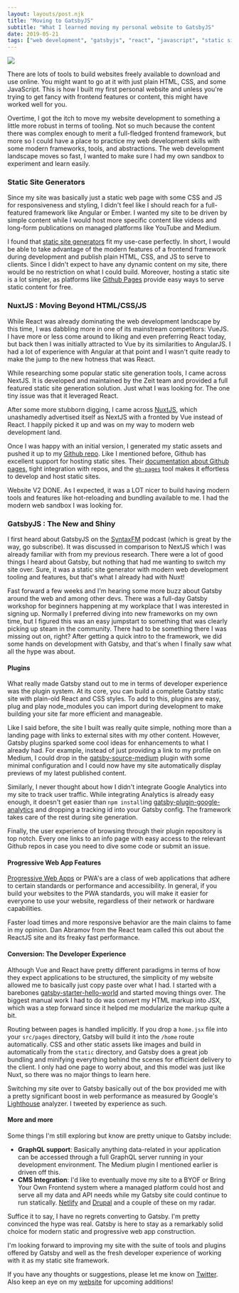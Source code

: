 ```yaml
---
layout: layouts/post.njk
title: "Moving to GatsbyJS"
subtitle: "What I learned moving my personal website to GatsbyJS"
date: 2019-05-21
tags: ["web development", "gatsbyjs", "react", "javascript", "static sites"]
---
```


![](https://cdn-images-1.medium.com/max/800/1*7eVuVKQFGc0-DBr0VqRXEw.png)

There are lots of tools to build websites freely available to download and use online. You might want to go at it with just plain HTML, CSS, and some JavaScript. This is how I built my first personal website and unless you're trying to get fancy with frontend features or content, this might have worked well for you.

Overtime, I got the itch to move my website development to something a little more robust in terms of tooling. Not so much because the content there was complex enough to merit a full-fledged frontend framework, but more so I could have a place to practice my web development skills with some modern frameworks, tools, and abstractions. The web development landscape moves so fast, I wanted to make sure I had my own sandbox to experiment and learn easily.

### Static Site Generators

Since my site was basically just a static web page with some CSS and JS for responsiveness and styling, I didn't feel like I should reach for a full-featured framework like Angular or Ember. I wanted my site to be driven by simple content while I would host more specific content like videos and long-form publications on managed platforms like YouTube and Medium.

I found that [static site generators](https://www.staticgen.com/) fit my use-case perfectly. In short, I would be able to take advantage of the modern features of a frontend framework during development and publish plain HTML, CSS, and JS to serve to clients. Since I didn't expect to have any dynamic content on my site, there would be no restriction on what I could build. Moreover, hosting a static site is a lot simpler, as platforms like [Github Pages](https://pages.github.com/) provide easy ways to serve static content for free.

### NuxtJS : Moving Beyond HTML/CSS/JS

While React was already dominating the web development landscape by this time, I was dabbling more in one of its mainstream competitors: VueJS. I have more or less come around to liking and even preferring React today, but back then I was initially attracted to Vue by its similarities to AngularJS. I had a lot of experience with Angular at that point and I wasn't quite ready to make the jump to the new hotness that was React.

While researching some popular static site generation tools, I came across NextJS. It is developed and maintained by the Zeit team and provided a full featured static site generation solution. Just what I was looking for. The one tiny issue was that it leveraged React.

After some more stubborn digging, I came across [NuxtJS](https://nuxtjs.org/), which unashamedly advertised itself as NextJS with a fronted by Vue instead of React. I happily picked it up and was on my way to modern web development land.

Once I was happy with an initial version, I generated my static assets and pushed it up to my [Github repo](https://github.com/Nirespire/nirespire.github.io). Like I mentioned before, Github has excellent support for hosting static sites. Their [documentation about Github pages](https://help.github.com/en/articles/configuring-a-publishing-source-for-github-pages), tight integration with repos, and the [`gh-pages`](https://www.npmjs.com/package/gh-pages) tool makes it effortless to develop and host static sites.

Website V2 DONE. As I expected, it was a LOT nicer to build having modern tools and features like hot-reloading and bundling available to me. I had the modern web sandbox I was looking for.

### GatsbyJS : The New and Shiny

I first heard about GatsbyJS on the [SyntaxFM](https://syntax.fm/) podcast (which is great by the way, go subscribe). It was discussed in comparison to NextJS which I was already familiar with from my previous research. There were a lot of good things I heard about Gatsby, but nothing that had me wanting to switch my site over. Sure, it was a static site generator with modern web development tooling and features, but that's what I already had with Nuxt!

Fast forward a few weeks and I'm hearing some more buzz about Gatsby around the web and among other devs. There was a full-day Gatsby workshop for beginners happening at my workplace that I was interested in signing up. Normally I preferred diving into new frameworks on my own time, but I figured this was an easy jumpstart to something that was clearly picking up steam in the community. There had to be something there I was missing out on, right? After getting a quick intro to the framework, we did some hands on development with Gatsby, and that's when I finally saw what all the hype was about.

#### Plugins

What really made Gatsby stand out to me in terms of developer experience was the plugin system. At its core, you can build a complete Gatsby static site with plain-old React and CSS styles. To add to this, plugins are easy, plug and play node_modules you can import during development to make building your site far more efficient and manageable.

Like I said before, the site I built was really quite simple, nothing more than a landing page with links to external sites with my other content. However, Gatsby plugins sparked some cool ideas for enhancements to what I already had. For example, instead of just providing a link to my profile on Medium, I could drop in the [gatsby-source-medium](https://www.gatsbyjs.org/packages/gatsby-source-medium/) plugin with some minimal configuration and I could now have my site automatically display previews of my latest published content.

Similarly, I never thought about how I didn't integrate Google Analytics into my site to track user traffic. While integrating Analytics is already easy enough, it doesn't get easier than `npm install`ing [gatsby-plugin-google-analytics](https://www.gatsbyjs.org/docs/adding-analytics/) and dropping a tracking id into your Gatsby config. The framework takes care of the rest during site generation.

Finally, the user experience of browsing through their plugin repository is top notch. Every one links to an info page with easy access to the relevant Github repos in case you need to dive some code or submit an issue.

#### Progressive Web App Features

[Progressive Web Apps](https://developers.google.com/web/progressive-web-apps/) or PWA's are a class of web applications that adhere to certain standards or performance and accessibility. In general, if you build your websites to the PWA standards, you will make it easier for everyone to use your website, regardless of their network or hardware capabilities.

Faster load times and more responsive behavior are the main claims to fame in my opinion. Dan Abramov from the React team called this out about the ReactJS site and its freaky fast performance.

<blockquote class="twitter-tweet">
<a href="https://twitter.com/dan_abramov/status/1083502444024340481"></a>
</blockquote>

#### Conversion: The Developer Experience

Although Vue and React have pretty different paradigms in terms of how they expect applications to be structured, the simplicity of my website allowed me to basically just copy paste over what I had. I started with a barebones [gatsby-starter-hello-world](https://www.gatsbyjs.org/starters/gatsbyjs/gatsby-starter-blog/) and started moving things over. The biggest manual work I had to do was convert my HTML markup into JSX, which was a step forward since it helped me modularize the markup quite a bit.

Routing between pages is handled implicitly. If you drop a `home.jsx` file into your `src/pages` directory, Gatsby will build it into the `/home` route automatically. CSS and other static assets like images and build in automatically from the `static` directory, and Gatsby does a great job bundling and minifying everything behind the scenes for efficient delivery to the client. I only had one page to worry about, and this model was just like Nuxt, so there was no major things to learn here.

Switching my site over to Gatsby basically out of the box provided me with a pretty significant boost in web performance as measured by Google's [Lighthouse](https://developers.google.com/web/tools/lighthouse/) analyzer. I tweeted by experience as such.

<blockquote class="twitter-tweet">
<a href="https://twitter.com/Nirespire/status/1117481391527272454"></a>
</blockquote>

#### More and more

Some things I'm still exploring but know are pretty unique to Gatsby include:

* **GraphQL support**: Basically anything data-related in your application can be accessed through a full GraphQL server running in your development environment. The Medium plugin I mentioned earlier is driven off this.
* **CMS Integration**: I'd like to eventually move my site to a BYOF or Bring Your Own Frontend system where a managed platform could host and serve all my data and API needs while my Gatsby site could continue to run statically. [Netlify](https://www.netlify.com/) and [Drupal](https://www.drupal.org/) and a couple of these on my radar.

Suffice it to say, I have no regrets converting to Gatsby. I'm pretty convinced the hype was real. Gatsby is here to stay as a remarkably solid choice for modern static and progressive web app construction.

I'm looking forward to improving my site with the suite of tools and plugins offered by Gatsby and well as the fresh developer experience of working with it as my static site framework.

If you have any thoughts or suggestions, please let me know on [Twitter](https://twitter.com/Nirespire). Also keep an eye on my [website](https://sanjaynair.me/) for upcoming additions!